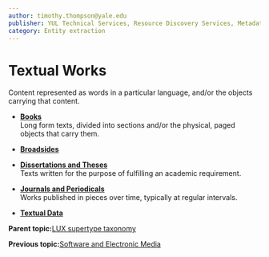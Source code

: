 ```yaml
---
author: timothy.thompson@yale.edu
publisher: YUL Technical Services, Resource Discovery Services, Metadata Services Unit
category: Entity extraction
---
```


# Textual Works

Content represented as words in a particular language, and/or the objects carrying that content.

-   **[Books](../../tasks/supertypes/books.md)**  
Long form texts, divided into sections and/or the physical, paged objects that carry them.
-   **[Broadsides](../../tasks/supertypes/broadsides.md)**  

-   **[Dissertations and Theses](../../tasks/supertypes/dissertationsandtheses.md)**  
Texts written for the purpose of fulfilling an academic requirement.
-   **[Journals and Periodicals](../../tasks/supertypes/journalsandperiodicals.md)**  
Works published in pieces over time, typically at regular intervals.
-   **[Textual Data](../../tasks/supertypes/textualdata.md)**  


**Parent topic:**[LUX supertype taxonomy](../../tasks/supertypes/supertypes.md)

**Previous topic:**[Software and Electronic Media](../../tasks/supertypes/softwareformats.md)

